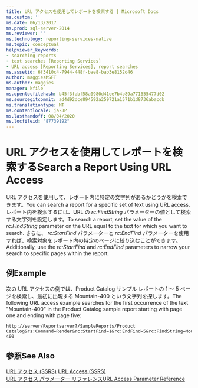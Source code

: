 ```yaml
---
title: URL アクセスを使用してレポートを検索する | Microsoft Docs
ms.custom: ''
ms.date: 06/13/2017
ms.prod: sql-server-2014
ms.reviewer: ''
ms.technology: reporting-services-native
ms.topic: conceptual
helpviewer_keywords:
- searching reports
- text searches [Reporting Services]
- URL access [Reporting Services], report searches
ms.assetid: 6f3410c4-7944-448f-bae8-bab3e8152d46
author: maggiesMSFT
ms.author: maggies
manager: kfile
ms.openlocfilehash: b45f3fabf58a0980d41ee7b4b89a771655477d02
ms.sourcegitcommit: ad4d92dce894592a259721a1571b1d8736abacdb
ms.translationtype: MT
ms.contentlocale: ja-JP
ms.lasthandoff: 08/04/2020
ms.locfileid: "87739192"
---
```

# <a name="search-a-report-using-url-access"></a><span data-ttu-id="77017-102">URL アクセスを使用してレポートを検索する</span><span class="sxs-lookup"><span data-stu-id="77017-102">Search a Report Using URL Access</span></span>
  <span data-ttu-id="77017-103">URL アクセスを使用して、レポート内に特定の文字列があるかどうかを検索できます。</span><span class="sxs-lookup"><span data-stu-id="77017-103">You can search a report for a specific set of text using URL access.</span></span> <span data-ttu-id="77017-104">レポート内を検索するには、URL の *rc:FindString* パラメーターの値として検索する文字列を設定します。</span><span class="sxs-lookup"><span data-stu-id="77017-104">To search a report, set the value of the *rc:FindString* parameter on the URL equal to the text for which you want to search.</span></span> <span data-ttu-id="77017-105">さらに、 *rc:StartFind* パラメーターと *rc:EndFind* パラメーターを使用すれば、検索対象をレポート内の特定のページに絞り込むことができます。</span><span class="sxs-lookup"><span data-stu-id="77017-105">Additionally, use the *rc:StartFind* and *rc:EndFind* parameters to narrow your search to specific pages within the report.</span></span>  
  
## <a name="example"></a><span data-ttu-id="77017-106">例</span><span class="sxs-lookup"><span data-stu-id="77017-106">Example</span></span>  
 <span data-ttu-id="77017-107">次の URL アクセスの例では、Product Catalog サンプル レポートの 1 ～ 5 ページを検索し、最初に出現する Mountain-400 という文字列を探します。</span><span class="sxs-lookup"><span data-stu-id="77017-107">The following URL access example searches for the first occurrence of the text "Mountain-400" in the Product Catalog sample report starting with page one and ending with page five:</span></span>  
  
```  
http://server/Reportserver?/SampleReports/Product Catalog&rs:Command=Render&rc:StartFind=1&rc:EndFind=5&rc:FindString=Mountain-400  
```  
  
## <a name="see-also"></a><span data-ttu-id="77017-108">参照</span><span class="sxs-lookup"><span data-stu-id="77017-108">See Also</span></span>  
 <span data-ttu-id="77017-109">[URL アクセス (SSRS)](url-access-ssrs.md) </span><span class="sxs-lookup"><span data-stu-id="77017-109">[URL Access &#40;SSRS&#41;](url-access-ssrs.md) </span></span>  
 [<span data-ttu-id="77017-110">URL アクセス パラメーター リファレンス</span><span class="sxs-lookup"><span data-stu-id="77017-110">URL Access Parameter Reference</span></span>](url-access-parameter-reference.md)  
  
  
